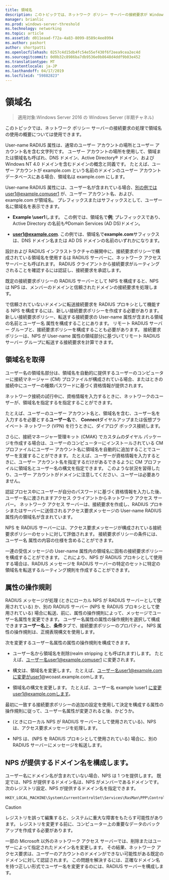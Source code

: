 ```yaml
---
title: 領域名
description: このトピックでは、ネットワーク ポリシー サーバーの接続要求が Windows Server 2016 での処理で領域名の使用の概要を示します。
manager: brianlic
ms.prod: windows-server-threshold
ms.technology: networking
ms.topic: article
ms.assetid: d011eaad-f72a-4a83-8099-8589c4ee8994
ms.author: pashort
author: shortpatti
ms.openlocfilehash: 0257c4d15db4fc54e55ef430f6f2eea9cea2ec4d
ms.sourcegitcommit: 0d0b32c8986ba7db9536e0b8648d4ddf9b03e452
ms.translationtype: MT
ms.contentlocale: ja-JP
ms.lasthandoff: 04/17/2019
ms.locfileid: "59882823"
---
```

# <a name="realm-names"></a>領域名

>適用対象:Windows Server 2016 の Windows Server (半期チャネル)


このトピックでは、ネットワーク ポリシー サーバーの接続要求の処理で領域名の使用の概要については使用できます。

User-name RADIUS 属性は、通常のユーザー アカウントの場所とユーザー アカウント名を含む文字列です。 ユーザー アカウントの場所を使用して、領域または領域名も呼ばれ、DNS ドメイン、Active Directory® ドメイン、および Windows NT 4.0 ドメインを含むドメインの概念と同義です。 たとえば、ユーザー アカウントが example.com という名前のドメインのユーザー アカウント データベースにある場合、領域名は example.com にします。

User-name RADIUS 属性には、ユーザー名が含まれている場合、別の例ではuser1@example.comuser1 が、ユーザー アカウント名、および、example.com が領域名。 プレフィックスまたはサフィックスとして、ユーザー名に領域名を表示できます。

- **Example \user1**します。 この例では、領域名で**例**; プレフィックスであり、Active Directory の名前も&reg;Domain Services \(AD DS\)ドメイン。

- **user1@example.com**. この例では、領域名で**example.com**サフィックスは、DNS ドメイン名または AD DS ドメインの名前のいずれかになります。

設計および RADIUS インフラストラクチャの展開中に、接続要求ポリシーで構成されている領域名を使用するは RADIUS サーバーに、ネットワーク アクセス サーバーとも呼ばれます。 RADIUS クライアントから接続要求がルーティングされることを確認するには認証し、接続要求を承認します。

既定の接続要求ポリシーの RADIUS サーバーとして NPS を構成すると、NPS は NPS は、メンバーのドメインと信頼されたドメインの接続要求を処理します。

で信頼されていないドメインに転送接続要求を RADIUS プロキシとして機能する NPS を構成するには、新しい接続要求ポリシーを作成する必要があります。 新しい接続要求ポリシー、転送する接続要求の User-name 属性が含まれる領域の名前とユーザー名 属性を構成することにあります。 リモート RADIUS サーバー グループと、接続要求ポリシーを構成することも必要があります。 接続要求ポリシーは、NPS が User-name 属性の領域部分に基づいてリモート RADIUS サーバー グループに転送する接続要求を計算できます。

## <a name="acquiring-the-realm-name"></a>領域名を取得

ユーザー名の領域名部分は、領域名を自動的に提供するユーザーのコンピューターに接続マネージャー (CM) プロファイルが構成されている場合、またはときの接続中にユーザーの種類パスワードに基づく資格情報が提供されます。

ネットワーク接続の試行中に、資格情報を入力するときに、ネットワークのユーザーが、領域名を指定するを指定することができます。

たとえば、ユーザーのユーザー アカウント名と、領域名を含む、ユーザー名を入力するを必要とする**ユーザー名**で、 **Connect**ダイヤルアップまたは仮想プライベート ネットワーク (VPN) を行うときに、ダイアログ ボックス接続します。

さらに、接続マネージャー管理キット (CMAK) でカスタムのダイヤル パッケージを作成する場合は、ユーザーのコンピューターにインストールされている CM プロファイルにユーザー アカウント名に領域名を自動的に追加することでユーザーを支援することができます。 たとえば、ユーザーが資格情報を入力するときに、ユーザー アカウント名を指定するだけがあるできるように CM プロファイルに領域名とユーザー名の構文を指定できます。 このような状況を習得したり、ユーザー アカウントがドメインに注意してください、ユーザーは必要ありません。

認証プロセス中にユーザーが自分のパスワードに基づく資格情報を入力した後、ユーザー名に渡されますアクセス クライアントからネットワーク アクセス サーバー。 ネットワーク アクセス サーバーは、接続要求を作成し、RADIUS プロキシまたはサーバーに送信されるアクセス要求メッセージの User-name RADIUS 属性内の領域名が含まれています。

NPS を RADIUS サーバーには、アクセス要求メッセージが構成されている接続要求ポリシーのセットに対して評価されます。 接続要求ポリシーの条件には、ユーザー名 属性の内容の仕様を含めることができます。

一連の受信メッセージの User-name 属性内の領域名に固有の接続要求ポリシーを構成することができます。 これにより、NPS が RADIUS プロキシとして使用する場合は、RADIUS メッセージを RADIUS サーバーの特定のセットに特定の領域名を転送するルーティング規則を作成することができます。

## <a name="attribute-manipulation-rules"></a>属性の操作規則

RADIUS メッセージが処理 (ときにローカル NPS が RADIUS サーバーとして使用されている) か、別の RADIUS サーバー (NPS を RADIUS プロキシとして使用されている) 場合に転送、前に、属性の操作規則によって、メッセージでユーザー名属性を変更できます。 ユーザー名属性の属性の操作規則を選択して構成できます**ユーザー名**上、**条件**タブで、接続要求ポリシーのプロパティ。 NPS 属性の操作規則は、正規表現構文を使用します。

次を変更するユーザー名属性の属性の操作規則を構成できます。

- ユーザー名から領域名を削除\(realm stripping とも呼ばれます\)します。 たとえば、ユーザー名user1@example.comuser1 に変更されます。

- 構文は、領域名を変更します。 たとえば、ユーザー名user1@example.comに変更がuser1@wcoast.example.comします。

- 領域名の構文を変更します。 たとえば、ユーザー名 example \user1 に変更user1@example.comします。

最初に一致する接続要求ポリシーの追加の設定を使用して決定を構成する属性の操作規則に従って、ユーザー名属性が変更されると後、かどうか。

- (ときにローカル NPS が RADIUS サーバーとして使用されている)、NPS は、アクセス要求メッセージを処理します。

- NPS は、(NPS を RADIUS プロキシとして使用されている) 場合に、別の RADIUS サーバーにメッセージを転送します。

## <a name="configuring-the-nps-supplied-domain-name"></a>NPS が提供するドメイン名を構成します。

ユーザー名にドメイン名が含まれていない場合、NPS は 1 つを提供します。 既定では、NPS が提供するドメイン名は、NPS がメンバーであるドメインです。 次のレジストリ設定、NPS が提供するドメイン名を指定できます。

    
    HKEY_LOCAL_MACHINE\System\CurrentControlSet\Services\RasMan\PPP\ControlProtocols\BuiltIn\DefaultDomain
    

>[!CAUTION]
>レジストリを誤って編集すると、システムに重大な障害をもたらす可能性があります。 レジストリを変更する前に、コンピューター上の重要なデータのバックアップを作成する必要があります。

一部の Microsoft 以外のネットワーク アクセス サーバーでは、削除またはユーザーによって指定されたドメイン名を変更します。 その結果、ネットワーク アクセス要求は、ユーザーのアカウントのドメインができない可能性がある既定のドメインに対して認証されます。 この問題を解決するには、正確なドメイン名を持つ正しい形式でユーザー名を変更するのには、RADIUS サーバーを構成します。

